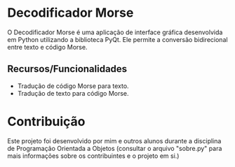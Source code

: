# Decodificador Morse

O Decodificador Morse é uma aplicação de interface gráfica desenvolvida em Python utilizando a biblioteca PyQt. Ele permite a conversão bidirecional entre texto e código Morse.

## Recursos/Funcionalidades

- Tradução de código Morse para texto.
- Tradução de texto para código Morse.

# Contribuição
Este projeto foi desenvolvido por mim e outros alunos durante a disciplina de Programação Orientada a Objetos (consultar o arquivo "sobre.py" para mais informações sobre os contribuintes e o projeto em si.)
